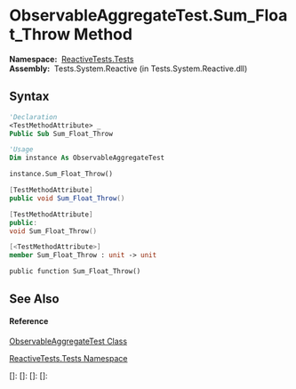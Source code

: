 # ObservableAggregateTest.Sum\_Float\_Throw Method

**Namespace:**  [ReactiveTests.Tests](ReactiveTests.Tests\ReactiveTests.Tests.md)  
**Assembly:**  Tests.System.Reactive (in Tests.System.Reactive.dll)

## Syntax

```vb
'Declaration
<TestMethodAttribute> _
Public Sub Sum_Float_Throw
```

```vb
'Usage
Dim instance As ObservableAggregateTest

instance.Sum_Float_Throw()
```

```csharp
[TestMethodAttribute]
public void Sum_Float_Throw()
```

```c++
[TestMethodAttribute]
public:
void Sum_Float_Throw()
```

```fsharp
[<TestMethodAttribute>]
member Sum_Float_Throw : unit -> unit 
```

```jscript
public function Sum_Float_Throw()
```

## See Also

#### Reference

[ObservableAggregateTest Class](ObservableAggregateTest\ObservableAggregateTest.md)

[ReactiveTests.Tests Namespace](ReactiveTests.Tests\ReactiveTests.Tests.md)

[]: 
[]: 
[]: 
[]: 
